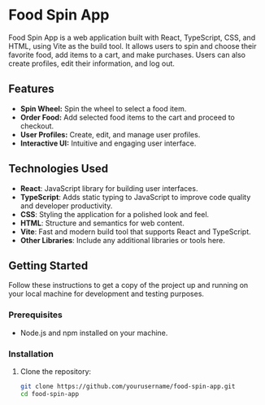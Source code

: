 # Food Spin App

Food Spin App is a web application built with React, TypeScript, CSS, and HTML, using Vite as the build tool. It allows users to spin and choose their favorite food, add items to a cart, and make purchases. Users can also create profiles, edit their information, and log out.

## Features

- **Spin Wheel:** Spin the wheel to select a food item.
- **Order Food:** Add selected food items to the cart and proceed to checkout.
- **User Profiles:** Create, edit, and manage user profiles.
- **Interactive UI:** Intuitive and engaging user interface.

## Technologies Used

- **React**: JavaScript library for building user interfaces.
- **TypeScript**: Adds static typing to JavaScript to improve code quality and developer productivity.
- **CSS**: Styling the application for a polished look and feel.
- **HTML**: Structure and semantics for web content.
- **Vite**: Fast and modern build tool that supports React and TypeScript.
- **Other Libraries**: Include any additional libraries or tools here.

## Getting Started

Follow these instructions to get a copy of the project up and running on your local machine for development and testing purposes.

### Prerequisites

- Node.js and npm installed on your machine.

### Installation

1. Clone the repository:
   ```bash
   git clone https://github.com/yourusername/food-spin-app.git
   cd food-spin-app
